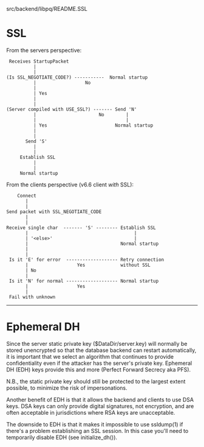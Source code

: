src/backend/libpq/README.SSL

SSL
===

From the servers perspective:


     Receives StartupPacket
              |
              |
    (Is SSL_NEGOTIATE_CODE?) -----------  Normal startup
              |                  No
              |
              | Yes
              |
              |
    (Server compiled with USE_SSL?) ------- Send 'N'
              |                       No        |
              |                                 |
              | Yes                         Normal startup
              |
              |
           Send 'S'
              |
              |
         Establish SSL
              |
              |
         Normal startup





From the clients perspective (v6.6 client _with_ SSL):


        Connect
           |
           |
    Send packet with SSL_NEGOTIATE_CODE
           |
           |
    Receive single char  ------- 'S' -------- Establish SSL
           |                                       |
           | '<else>'                              |
           |                                  Normal startup
           |
           |
     Is it 'E' for error  ------------------- Retry connection
           |                  Yes             without SSL
           | No
           |
     Is it 'N' for normal ------------------- Normal startup
           |                  Yes
           |
     Fail with unknown

---------------------------------------------------------------------------

Ephemeral DH
============

Since the server static private key ($DataDir/server.key) will
normally be stored unencrypted so that the database backend can
restart automatically, it is important that we select an algorithm
that continues to provide confidentiality even if the attacker has the
server's private key.  Ephemeral DH (EDH) keys provide this and more
(Perfect Forward Secrecy aka PFS).

N.B., the static private key should still be protected to the largest
extent possible, to minimize the risk of impersonations.

Another benefit of EDH is that it allows the backend and clients to
use DSA keys.  DSA keys can only provide digital signatures, not
encryption, and are often acceptable in jurisdictions where RSA keys
are unacceptable.

The downside to EDH is that it makes it impossible to use ssldump(1)
if there's a problem establishing an SSL session.  In this case you'll
need to temporarily disable EDH (see initialize_dh()).
